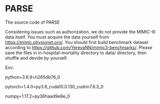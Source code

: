 # PARSE
The source code of PARSE

Considering issues such as authorization, we do not provide the MIMIC-III data itself. You must acquire the data yourself from https://mimic.physionet.org/. You should first build benchmark dataset according to https://github.com/YerevaNN/mimic3-benchmarks/. Please save the files in in-hospital-mortality directory to data/ directory, then shuffle and devide by yourself.

Env:

python=3.6.9=h265db76_0

pytorch=1.4.0=py3.6_cuda10.0.130_cudnn7.6.3_0

numpy=1.17.2=py36haad9e8e_0
